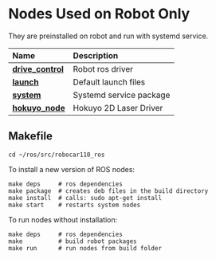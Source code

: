 # Nodes Used on Robot Only

They are preinstalled on robot and run with systemd service.

| Name                                                | Description                   |
|:----------------------------------------------------|:------------------------------|
| [**drive_control**](rc110_drive_control/README.md)  | Robot ros driver              |
| [**launch**](rc110_launch/README.md)                | Default launch files          |
| [**system**](rc110_system/README.md)                | Systemd service package       |
| [**hokuyo_node**](http://wiki.ros.org/hokuyo_node)  | Hokuyo 2D Laser Driver        |

## Makefile
```
cd ~/ros/src/robocar110_ros
```

To install a new version of ROS nodes:
```
make deps     # ros dependencies
make package  # creates deb files in the build directory
make install  # calls: sudo apt-get install
make start    # restarts system nodes
```

To run nodes without installation:
```
make deps     # ros dependencies
make          # build robot packages
make run      # run nodes from build folder
```
